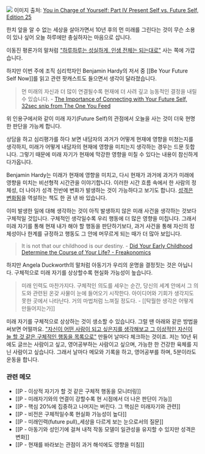
![](https://i.imgur.com/mmmJIrM.png)
이미지 출처: [You in Charge of Yourself: Part IV Present Self vs. Future Self, Edition 25](https://www.linkedin.com/pulse/you-charge-yourself-part-iv-present-self-vs-future-brown)

한치 앞을 알 수 없는 세상을 살아가면서 10년 후의 먼 미래를 그린다는 것이 무슨 소용이 있나 싶어 오늘 하루에만 충실하자는 마음으로 삽니다.

이동진 평론가의 말처럼 ["하루하루는 성실하게, 인생 전체는 되는대로"](https://slowdive14.tistory.com/1299449) 사는 쪽에 가깝습니다.

하지만 이번 주에 조직 심리학자인 Benjamin Hardy의 저서 중 [[Be Your Future Self Now]]를 읽고 관련 팟캐스트도 들으면서 생각이 달라졌습니다.

>먼 미래의 자신과 더 많이 연결될수록 현재에 더 사려 깊고 능동적인 결정을 내릴 수 있습니다. - [The Importance of Connecting with Your Future Self, 32sec snip from The One You Feed](https://share.snipd.com/snip/749b9be1-5ca7-45ad-84ef-337cae39a579)

위 인용구에서와 같이 미래 자기(Future Self)의 관점에서 오늘을 사는 것이 더욱 현명한 판단을 가능케 합니다.

상담을 하고 심리평가를 하다 보면 내담자의 과거가 어떻게 현재에 영향을 미쳤는지를 생각하지, 미래가 어떻게 내담자의 현재에 영향을 미치는지 생각하는 경우는 드문 듯합니다. 그렇기 때문에 미래 자기가 현재에 막강한 영향을 미칠 수 있다는 내용이 참신하게 다가옵니다.

Benjamin Hardy는 미래가 현재에 영향을 미치고, 다시 현재가 과거에 과거가 미래에 영향을 미치는 비선형적 시간관을 이야기합니다. 이러한 시간 흐름 속에서 한 사람의 정체성, 더 나아가 성격 전반에 변화가 발생하는 것이 가능하다고 보기도 합니다. [성격은 변화됨](https://www.amazon.com/Personality-Isnt-Permanent-Self-Limiting-Beliefs-ebook/dp/B07N5H5C4N)을 역설하는 책도 한 권 낸 바 있습니다.

이미 발생한 일에 대해 생각하는 것이 아직 발생하지 않은 미래 사건을 생각하는 것보다 구체적일 것입니다. 구체적인 생각일수록 우리 행동에 더 많은 영향을 미칩니다. 그래서 미래 자기를 통해 현재 내가 해야 할 행동을 판단하기보다, 과거 사건을 통해 자신의 정체성이나 한계를 규정하고 행동도 그 안에 머무르게 되는 때가 더 많아 보입니다.

> It is not that our childhood is our destiny. - [Did Your Early Childhood Determine the Course of Your Life? - Freakonomics](https://freakonomics.com/podcast/did-your-early-childhood-determine-the-course-of-your-life/#:~:text=It%E2%80%99s%20just%20not%20that%20our%20childhood%20is%20our%20destiny.)

하지만 Angela Duckworth의 말처럼 아동기가 우리의 운명을 결정짓는 것은 아닙니다. 구체적으로 미래 자기를 상상할수록 현실화 가능성이 높습니다.

>미래 인력도 마찬가지다. 구체적인 의도를 세우는 순간, 당신의 세계 안에서 그 의도와 관련된 온갖 사물이 눈에 들어오기 시작한다. 아이디어와 기회가 생각지도 못한 곳에서 나타난다. 거의 마법처럼 느껴질 정도다. - [[탁월한 생각은 어떻게 만들어지는가]]

미래 자기를 구체적으로 상상하는 것이 생소할 수 있습니다. 그럴 땐 아래와 같은 방법을 써보면 어떨까요. ["자신이 어떤 사람이 되고 싶은지를 생각해보고 그 이상적인 자신이 늘 할 것 같은 구체적인 행동을 목록으로"](https://stibee.com/api/v1.0/emails/share/T-fRVEgXDlWuim0zj3zqZma1yx2Em5I=) 만들어 날마다 체크하는 것이죠. 저는 10년 뒤에도 글쓰는 사람이고 싶고, 영어공부하는 사람이고 싶으며, 가능한 한 건강한 육체를 지닌 사람이고 싶습니다. 그래서 날마다 메모와 기록을 하고, 영어공부를 하며, 5분이라도 운동을 합니다. 


### 관련 메모
- [[P - 이상적 자기가 할 것 같은 구체적 행동을 모니터링]]
- [[P - 미래자기와의 연결이 강할수록 현 시점에서 더 나은 판단이 가능]]
- [[P - 핵심 20%에 집중하고 나머지는 버린다. 그 핵심은 미래자기와 관련]]
- [[P - 비전은 구체적일수록 현실화 가능성이 높다]]
- [[P - 미래인력(future pull)_세상을 다르게 보는 눈으로서의 질문]]
- [[P - 아동기와 성인기에 걸쳐 내적 작동 모델이 일관성을 유지할 수 있지만 성격은 변화]]
- [[P - 현재를 바라보는 관점이 과거 해석에도 영향을 미침]]


